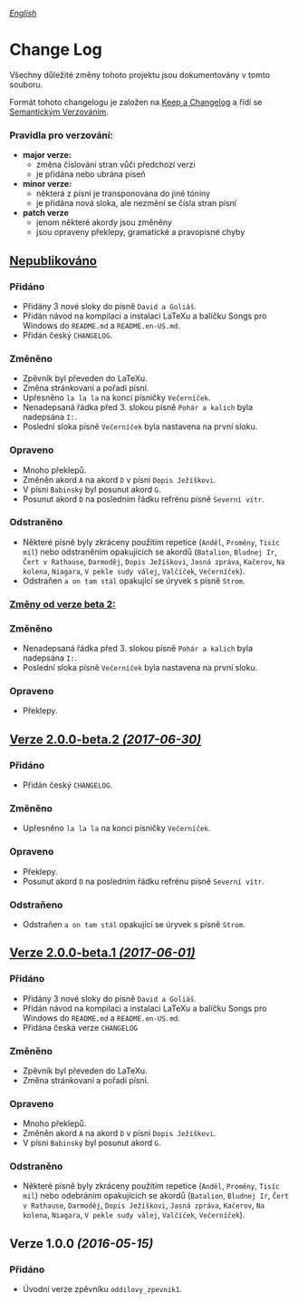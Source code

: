 [_English_](CHANGELOG.en-US.md)


# Change Log

Všechny důležité změny tohoto projektu jsou dokumentovány v tomto souboru.

Formát tohoto changelogu je založen na
[Keep a Changelog](http://keepachangelog.com/) a řídí se
[Semantickým Verzováním](http://semver.org/lang/cs/).


### Pravidla pro verzování:

- **major verze:**
  - změna číslování stran vůči předchozí verzi
  - je přidána nebo ubrána píseň
- **minor verze:**
  - některá z písní je transponována do jiné tóniny
  - je přidána nová sloka, ale nezmění se čísla stran písní
- **patch verze**
  - jenom některé akordy jsou změněny
  - jsou opraveny překlepy, gramatické a pravopisné chyby 


## [Nepublikováno](https://github.com/kobylky/oddilovy_zpevnik1/compare/master...develop)


### Přidáno

- Přidány 3 nové sloky do písně `David a Goliáš`.
- Přidán návod na kompilaci a instalaci LaTeXu a balíčku Songs pro Windows do
  `README.md` a `README.en-US.md`.
- Přidán český `CHANGELOG`.


### Změněno

- Zpěvník byl převeden do LaTeXu.
- Změna stránkovaní a pořadí písní.
- Upřesněno `la la la` na konci písničky `Večerníček`.
- Nenadepsaná řádka před 3. slokou písně `Pohár a kalich` byla nadepsána `I:`.
- Poslední sloka písně `Večerníček` byla nastavena na první sloku.


### Opraveno

- Mnoho překlepů.
- Změněn akord `A` na akord `D` v písni `Dopis Ježíškovi`.
- V písni `Babinský` byl posunut akord `G`.
- Posunut akord `D` na posledním řádku refrénu písně `Severní vítr`.


### Odstraněno

- Některé písně byly zkráceny použitím repetice (`Anděl`, `Proměny`, `Tisíc
  mil`) nebo odstraněním opakujících se akordů (`Batalion`, `Bludnej Ir`, `Čert
  v Rathause`, `Darmoděj`, `Dopis Ježíškovi`, `Jasná zpráva`, `Kačerov`,
  `Na kolena`, `Niagara`, `V pekle sudy válej`, `Valčíček`, `Večerníček`).
- Odstraňen `a on tam stál` opakující se úryvek s písně `Strom`.


### [Změny od verze beta 2:](https://github.com/kobylky/oddilovy_zpevnik1/compare/v2.0.0-beta.2...develop)


### Změněno

- Nenadepsaná řádka před 3. slokou písně `Pohár a kalich` byla nadepsána `I:`.
- Poslední sloka písně `Večerníček` byla nastavena na první sloku.


### Opraveno

- Překlepy.


## [Verze 2.0.0-beta.2 *(2017-06-30)*](https://github.com/kobylky/oddilovy_zpevnik1/compare/v2.0.0-beta.1...v2.0.0-beta.2)


### Přidáno

- Přidán český `CHANGELOG`.


### Změněno

- Upřesněno `la la la` na konci písničky `Večerníček`.


### Opraveno

- Překlepy.
- Posunut akord `D` na posledním řádku refrénu písně `Severní vítr`.


### Odstraňeno

- Odstraňen `a on tam stál` opakující se úryvek s písně `Strom`.


## [Verze 2.0.0-beta.1 *(2017-06-01)*](https://github.com/kobylky/oddilovy_zpevnik1/compare/v1.0.0...v2.0.0-beta.1)


### Přidáno

- Přidány 3 nové sloky do písně `David a Goliáš`.
- Přidán návod na kompilaci a instalaci LaTeXu a balíčku Songs pro Windows do
  `README.md` a `README.en-US.md`.
- Přidána česká verze `CHANGELOG`


### Změněno

- Zpěvník byl převeden do LaTeXu.
- Změna stránkovaní a pořadí písní.


### Opraveno

- Mnoho překlepů.
- Změněn akord `A` na akord `D` v písni `Dopis Ježíškovi`.
- V písni `Babinský` byl posunut akord `G`.


### Odstraněno

- Některé písně byly zkráceny použitím repetice (`Anděl`, `Proměny`, `Tisíc
mil`) nebo odebráním opakujících se akordů (`Batalion`, `Bludnej Ir`, `Čert v
Rathause`, `Darmoděj`, `Dopis Ježíškovi`, `Jasná zpráva`, `Kačerov`,
`Na kolena`, `Niagara`, `V pekle sudy válej`, `Valčíček`, `Večerníček`).


## Verze 1.0.0 *(2016-05-15)*


### Přidáno

- Úvodní verze zpěvníku `oddilovy_zpevnik1`.
